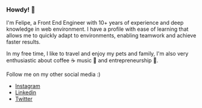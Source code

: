 
### Howdy! 👋

I'm Felipe, a Front End Engineer with 10+ years of experience and deep knowledge in web environment. I have a profile with ease of learning that allows me to quickly adapt to environments, enabling teamwork and achieve faster results.  

In my free time, I like to travel and enjoy my pets and family, I'm also very enthusiastic about coffee ☕ music 🎸 and entrepreneurship 🚀.

Follow me on my other social media :)

- [Instagram](https://instagram.com/felipemoslavacz)
- [Linkedin](https://linkedin.com/in/felipemoslavacz)
- [Twitter](https://twitter.com/felipemoslavacz)
